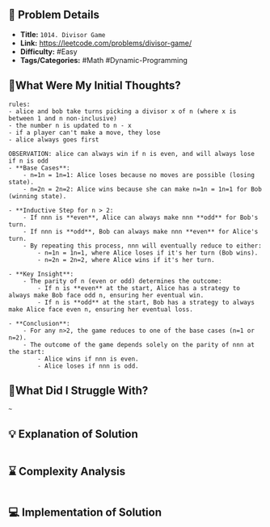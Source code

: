 ## 📝 Problem Details

- **Title:** `1014. Divisor Game`
- **Link:** https://leetcode.com/problems/divisor-game/
- **Difficulty:** #Easy 
- **Tags/Categories:** #Math #Dynamic-Programming 

## 💭What Were My Initial Thoughts?

```
rules:
- alice and bob take turns picking a divisor x of n (where x is between 1 and n non-inclusive)
- the number n is updated to n - x
- if a player can't make a move, they lose
- alice always goes first

OBSERVATION: alice can always win if n is even, and will always lose if n is odd
- **Base Cases**:
    - n=1n = 1n=1: Alice loses because no moves are possible (losing state).
    - n=2n = 2n=2: Alice wins because she can make n=1n = 1n=1 for Bob (winning state).

- **Inductive Step for n > 2:
    - If nnn is **even**, Alice can always make nnn **odd** for Bob's turn.
    - If nnn is **odd**, Bob can always make nnn **even** for Alice's turn.
    - By repeating this process, nnn will eventually reduce to either:
        - n=1n = 1n=1, where Alice loses if it's her turn (Bob wins).
        - n=2n = 2n=2, where Alice wins if it's her turn.

- **Key Insight**:
    - The parity of n (even or odd) determines the outcome:
        - If n is **even** at the start, Alice has a strategy to always make Bob face odd n, ensuring her eventual win.
        - If n is **odd** at the start, Bob has a strategy to always make Alice face even n, ensuring her eventual loss.

- **Conclusion**:
    - For any n>2, the game reduces to one of the base cases (n=1 or n=2).
    - The outcome of the game depends solely on the parity of nnn at the start:
        - Alice wins if nnn is even.
        - Alice loses if nnn is odd.
```

## 🤔What Did I Struggle With?

```
~
```

## 💡 Explanation of Solution

```

```

## ⌛ Complexity Analysis

```

```

## 💻 Implementation of Solution

```cpp

```